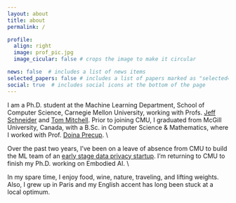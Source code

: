 ```yaml
---
layout: about
title: about
permalink: /

profile:
  align: right
  image: prof_pic.jpg
  image_cicular: false # crops the image to make it circular

news: false  # includes a list of news items
selected_papers: false # includes a list of papers marked as "selected={true}"
social: true  # includes social icons at the bottom of the page
---
```


I am a Ph.D. student at the Machine Learning Department, School of Computer Science, Carnegie Mellon University, working with Profs. [Jeff Schneider](https://www.cs.cmu.edu/~schneide/) and [Tom Mitchell](http://www.cs.cmu.edu/~tom/). Prior to joining CMU, I graduated from McGill University, Canada, with a B.Sc. in Computer Science & Mathematics, where I worked with Prof. [Doina Precup](https://www.cs.mcgill.ca/~dprecup/index.html).  \

Over the past two years, I’ve been on a leave of absence from CMU to build the ML team of an [early stage data privacy startup](https://www.relyance.ai/). I’m returning to CMU to finish my Ph.D. working on Embodied AI. \

In my spare time, I enjoy food, wine, nature, traveling, and lifting weights. Also, I grew up in Paris and my English accent has long been stuck at a local optimum.
